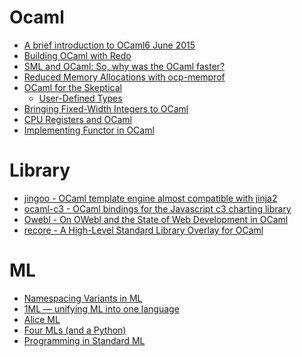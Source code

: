 Ocaml
=====
* [A brief introduction to OCaml6 June 2015](http://www.lexicallyscoped.com/2015/06/06/intro-to-ocaml.html)
* [Building OCaml with Redo](http://pozorvlak.dreamwidth.org/179266.html)
* [SML and OCaml: So, why was the OCaml faster?](http://thebreakfastpost.com/2015/05/10/sml-and-ocaml-so-why-was-the-ocaml-faster/)
* [Reduced Memory Allocations with ocp-memprof](http://www.ocamlpro.com/blog/2015/05/18/ocp-memprof-enhance-alt-ergo.html)
* [OCaml for the Skeptical](http://www2.lib.uchicago.edu/keith/ocaml-class/home.html)
  * [User-Defined Types](http://www2.lib.uchicago.edu/keith/ocaml-class/userdefined.html)
* [Bringing Fixed-Width Integers to OCaml](http://blog.eatonphil.com/2015/06/12/bringing-fixed-width-integers-to-ocaml/)
* [CPU Registers and OCaml](https://blogs.janestreet.com/cpu-registers-and-ocaml-2/)
* [Implementing Functor in OCaml](http://blog.0branch.com/posts/2012-03-26-01-implementing-functor-ocaml.html)

# Library
* [jingoo - OCaml template engine almost compatible with jinja2](https://github.com/tategakibunko/jingoo)
* [ocaml-c3 - OCaml bindings for the Javascript c3 charting library](https://github.com/djs55/ocaml-c3)
* [Owebl - On OWebl and the State of Web Development in OCaml](http://blog.eatonphil.com/2015/06/18/on-owebl-and-the-state-of-web-development-in-ocaml/)
* [recore - A High-Level Standard Library Overlay for OCaml](https://github.com/eatonphil/recore)

# ML
* [Namespacing Variants in ML](http://keleshev.com/namespacing-variants-in-ml)
* [1ML — unifying ML into one language](http://www.mpi-sws.org/~rossberg/1ml/)
* [Alice ML](http://www.ps.uni-saarland.de/alice/)
* [Four MLs (and a Python)](http://thebreakfastpost.com/2015/04/22/four-mls-and-a-python/)
* [Programming in Standard ML](http://www.cs.cmu.edu/~rwh/smlbook/book.pdf)